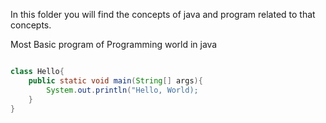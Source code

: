 In this folder you will find the concepts of java and program related to that concepts.

Most Basic program of Programming world in java

```java

class Hello{
    public static void main(String[] args){
        System.out.println("Hello, World);
    }
}